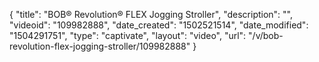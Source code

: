 {
    "title": "BOB&reg; Revolution&reg; FLEX Jogging Stroller",
    "description": "",
    "videoid": "109982888",
    "date_created": "1502521514",
    "date_modified": "1504291751",
    "type": "captivate",
    "layout": "video",
    "url": "\/v\/bob-revolution-flex-jogging-stroller\/109982888"
}